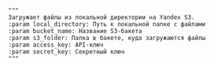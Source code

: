     """
    Загружает файлы из локальной директории на Yandex S3.
    :param local_directory: Путь к локальной папке с файлами
    :param bucket_name: Название S3-бакета
    :param s3_folder: Папка в бакете, куда загружаются файлы
    :param access_key: API-ключ
    :param secret_key: Секретный ключ
    """

    